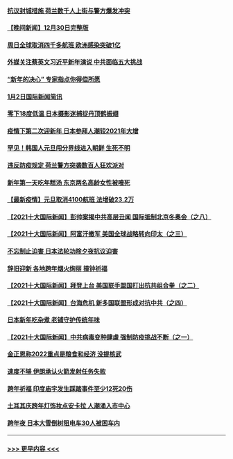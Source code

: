 #### [抗议封城措施 荷兰数千人上街与警方爆发冲突](../pages/prog202/a103311166.md?t=01031300) 
#### [【晚间新闻】12月30日完整版](../pages/prog202/a103307967.md?t=01031300) 
#### [周日全球取消四千多航班 欧洲感染突破1亿](../pages/prog202/a103310998.md?t=01031300) 
#### [外媒关注蔡英文习近平新年演说 中共面临五大挑战](../pages/prog202/a103310923.md?t=01031300) 
#### [“新年的决心” 专家指点你得偿所愿](../pages/prog202/a103310825.md?t=01031300) 
#### [1月2日国际新闻简讯](../pages/prog202/a103310833.md?t=01031300) 
#### [零下18度低温 日本摄影迷捕捉丹顶鹤振翅](../pages/prog202/a103310215.md?t=01031300) 
#### [疫情下第二次迎新年 日本参拜人潮较2021年大增](../pages/prog202/a103310162.md?t=01031300) 
#### [罕见！韩国人元旦闯分界线进入朝鲜 生死不明](../pages/prog202/a103310150.md?t=01031300) 
#### [违反防疫规定 荷兰警方突袭数百人狂欢派对](../pages/prog202/a103310105.md?t=01031300) 
#### [新年第一天吃年糕汤 东京两名高龄女性被噎死](../pages/prog202/a103310078.md?t=01031300) 
#### [【最新疫情】元旦取消4100航班 法增破23.2万](../pages/prog202/a103309795.md?t=01031300) 
#### [【2021十大国际新闻】彭帅案揭中共高层丑闻 国际抵制北京冬奥会（之八）](../pages/prog202/a103307754.md?t=01031300) 
#### [【2021十大国际新闻】阿富汗撤军 美国全球战略转向印太（之三）](../pages/prog202/a103307760.md?t=01031300) 
#### [不忘制止迫害 日本法轮功除夕夜抗议迫害](../pages/prog202/a103309741.md?t=01031300) 
#### [辞旧迎新 各地跨年烟火绚丽 撞钟祈福](../pages/prog202/a103309835.md?t=01031300) 
#### [【2021十大国际新闻】拜登上台 美国联手盟国打出抗共组合拳（之二）](../pages/prog202/a103307752.md?t=01031300) 
#### [【2021十大国际新闻】台海危机 新多国联盟形成对抗中共（之四）](../pages/prog202/a103307762.md?t=01031300) 
#### [日本新年吃杂煮 老铺守护传统年味](../pages/prog202/a103309731.md?t=01031300) 
#### [【2021十大国际新闻】中共病毒变种肆虐 强制防疫挑战不断（之一）](../pages/prog202/a103307764.md?t=01031300) 
#### [金正恩称2022重点是粮食和经济 没提核武](../pages/prog202/a103309198.md?t=01031300) 
#### [速度不够 伊朗承认火箭发射任务失败](../pages/prog202/a103309195.md?t=01031300) 
#### [跨年祈福 印度庙宇发生踩踏事件至少12死20伤](../pages/prog202/a103309146.md?t=01031300) 
#### [土耳其庆跨年灯饰妆点安卡拉 人潮涌入市中心](../pages/prog202/a103309054.md?t=01031300) 
#### [跨年夜 日本大雪倒树阻电车30人被困车内](../pages/prog202/a103309019.md?t=01031300) 

----
#### [ >>> 更早内容 <<< ](../indexes/prog202-earlier.md)
